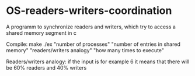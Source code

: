# OS-readers-writers-coordination

A programm to synchronize readers and writers, which try to access a shared memory segment in c

Compile:
  make
  ./ex "number of processes" "number of entries in shared memory" "readers/writers analogy" "how many times to execute"
  
  Readers/writers analogy: 
    if the input is for example 6 it means that there will be 60% readers and 40% writers 
